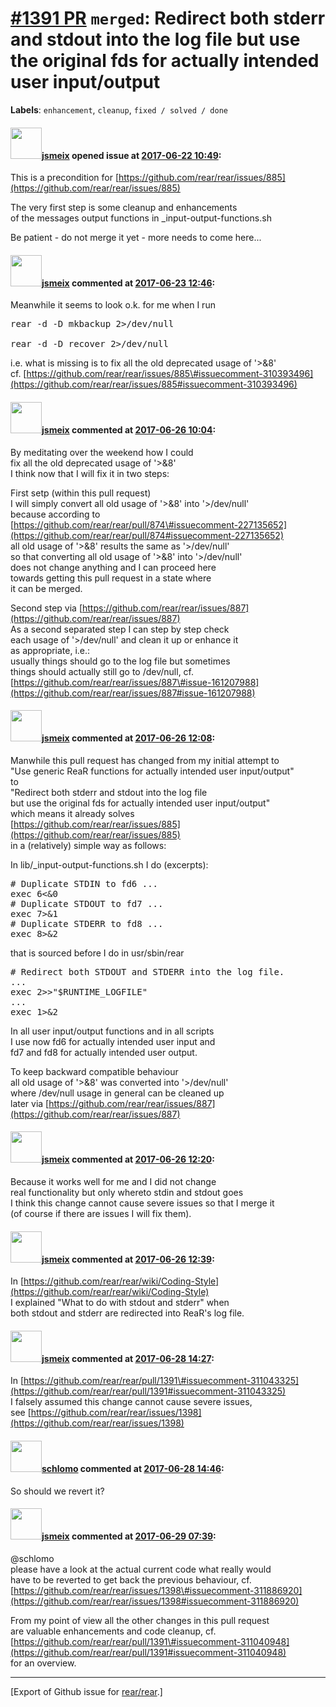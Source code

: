 [\#1391 PR](https://github.com/rear/rear/pull/1391) `merged`: Redirect both stderr and stdout into the log file but use the original fds for actually intended user input/output
================================================================================================================================================================================

**Labels**: `enhancement`, `cleanup`, `fixed / solved / done`

#### <img src="https://avatars.githubusercontent.com/u/1788608?u=925fc54e2ce01551392622446ece427f51e2f0ce&v=4" width="50">[jsmeix](https://github.com/jsmeix) opened issue at [2017-06-22 10:49](https://github.com/rear/rear/pull/1391):

This is a precondition for
[https://github.com/rear/rear/issues/885](https://github.com/rear/rear/issues/885)

The very first step is some cleanup and enhancements  
of the messages output functions in \_input-output-functions.sh

Be patient - do not merge it yet - more needs to come here...

#### <img src="https://avatars.githubusercontent.com/u/1788608?u=925fc54e2ce01551392622446ece427f51e2f0ce&v=4" width="50">[jsmeix](https://github.com/jsmeix) commented at [2017-06-23 12:46](https://github.com/rear/rear/pull/1391#issuecomment-310656180):

Meanwhile it seems to look o.k. for me when I run

<pre>
rear -d -D mkbackup 2>/dev/null

rear -d -D recover 2>/dev/null
</pre>

i.e. what is missing is to fix all the old deprecated usage of
'&gt;&8'  
cf.
[https://github.com/rear/rear/issues/885\#issuecomment-310393496](https://github.com/rear/rear/issues/885#issuecomment-310393496)

#### <img src="https://avatars.githubusercontent.com/u/1788608?u=925fc54e2ce01551392622446ece427f51e2f0ce&v=4" width="50">[jsmeix](https://github.com/jsmeix) commented at [2017-06-26 10:04](https://github.com/rear/rear/pull/1391#issuecomment-311017114):

By meditating over the weekend how I could  
fix all the old deprecated usage of '&gt;&8'  
I think now that I will fix it in two steps:

First setp (within this pull request)  
I will simply convert all old usage of '&gt;&8' into '&gt;/dev/null'  
because according to  
[https://github.com/rear/rear/pull/874\#issuecomment-227135652](https://github.com/rear/rear/pull/874#issuecomment-227135652)  
all old usage of '&gt;&8' results the same as '&gt;/dev/null'  
so that converting all old usage of '&gt;&8' into '&gt;/dev/null'  
does not change anything and I can proceed here  
towards getting this pull request in a state where  
it can be merged.

Second step via
[https://github.com/rear/rear/issues/887](https://github.com/rear/rear/issues/887)  
As a second separated step I can step by step check  
each usage of '&gt;/dev/null' and clean it up or enhance it  
as appropriate, i.e.:  
usually things should go to the log file but sometimes  
things should actually still go to /dev/null, cf.  
[https://github.com/rear/rear/issues/887\#issue-161207988](https://github.com/rear/rear/issues/887#issue-161207988)

#### <img src="https://avatars.githubusercontent.com/u/1788608?u=925fc54e2ce01551392622446ece427f51e2f0ce&v=4" width="50">[jsmeix](https://github.com/jsmeix) commented at [2017-06-26 12:08](https://github.com/rear/rear/pull/1391#issuecomment-311040948):

Manwhile this pull request has changed from my initial attempt to  
"Use generic ReaR functions for actually intended user input/output"  
to  
"Redirect both stderr and stdout into the log file  
but use the original fds for actually intended user input/output"  
which means it already solves  
[https://github.com/rear/rear/issues/885](https://github.com/rear/rear/issues/885)  
in a (relatively) simple way as follows:

In lib/\_input-output-functions.sh I do (excerpts):

<pre>
# Duplicate STDIN to fd6 ...
exec 6<&0
# Duplicate STDOUT to fd7 ...
exec 7>&1
# Duplicate STDERR to fd8 ...
exec 8>&2
</pre>

that is sourced before I do in usr/sbin/rear

<pre>
# Redirect both STDOUT and STDERR into the log file.
...
exec 2>>"$RUNTIME_LOGFILE"
...
exec 1>&2
</pre>

In all user input/output functions and in all scripts  
I use now fd6 for actually intended user input and  
fd7 and fd8 for actually intended user output.

To keep backward compatible behaviour  
all old usage of '&gt;&8' was converted into '&gt;/dev/null'  
where /dev/null usage in general can be cleaned up  
later via
[https://github.com/rear/rear/issues/887](https://github.com/rear/rear/issues/887)

#### <img src="https://avatars.githubusercontent.com/u/1788608?u=925fc54e2ce01551392622446ece427f51e2f0ce&v=4" width="50">[jsmeix](https://github.com/jsmeix) commented at [2017-06-26 12:20](https://github.com/rear/rear/pull/1391#issuecomment-311043325):

Because it works well for me and I did not change  
real functionality but only whereto stdin and stdout goes  
I think this change cannot cause severe issues so that I merge it  
(of course if there are issues I will fix them).

#### <img src="https://avatars.githubusercontent.com/u/1788608?u=925fc54e2ce01551392622446ece427f51e2f0ce&v=4" width="50">[jsmeix](https://github.com/jsmeix) commented at [2017-06-26 12:39](https://github.com/rear/rear/pull/1391#issuecomment-311047325):

In
[https://github.com/rear/rear/wiki/Coding-Style](https://github.com/rear/rear/wiki/Coding-Style)  
I explained "What to do with stdout and stderr" when  
both stdout and stderr are redirected into ReaR's log file.

#### <img src="https://avatars.githubusercontent.com/u/1788608?u=925fc54e2ce01551392622446ece427f51e2f0ce&v=4" width="50">[jsmeix](https://github.com/jsmeix) commented at [2017-06-28 14:27](https://github.com/rear/rear/pull/1391#issuecomment-311676574):

In
[https://github.com/rear/rear/pull/1391\#issuecomment-311043325](https://github.com/rear/rear/pull/1391#issuecomment-311043325)  
I falsely assumed this change cannot cause severe issues,  
see
[https://github.com/rear/rear/issues/1398](https://github.com/rear/rear/issues/1398)

#### <img src="https://avatars.githubusercontent.com/u/101384?v=4" width="50">[schlomo](https://github.com/schlomo) commented at [2017-06-28 14:46](https://github.com/rear/rear/pull/1391#issuecomment-311682450):

So should we revert it?

#### <img src="https://avatars.githubusercontent.com/u/1788608?u=925fc54e2ce01551392622446ece427f51e2f0ce&v=4" width="50">[jsmeix](https://github.com/jsmeix) commented at [2017-06-29 07:39](https://github.com/rear/rear/pull/1391#issuecomment-311887649):

@schlomo  
please have a look at the actual current code what really would  
have to be reverted to get back the previous behaviour, cf.  
[https://github.com/rear/rear/issues/1398\#issuecomment-311886920](https://github.com/rear/rear/issues/1398#issuecomment-311886920)

From my point of view all the other changes in this pull request  
are valuable enhancements and code cleanup, cf.  
[https://github.com/rear/rear/pull/1391\#issuecomment-311040948](https://github.com/rear/rear/pull/1391#issuecomment-311040948)  
for an overview.

------------------------------------------------------------------------

\[Export of Github issue for
[rear/rear](https://github.com/rear/rear).\]
